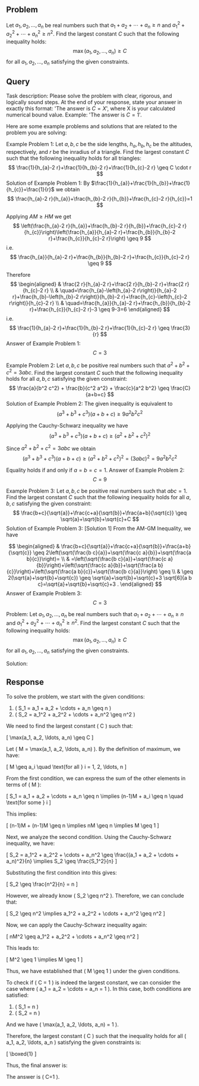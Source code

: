 ## Problem

Let $a_1, a_2, \ldots, a_n$ be real numbers such that $a_1 + a_2 + \cdots + a_n \geq n$ and $a_1^2 + a_2^2 + \cdots + a_n^2 \geq n^2$. Find the largest  constant $C$ such that the following inequality holds:
$$
\max(a_1, a_2, \ldots, a_n) \geq C
$$
for all $a_1, a_2, \ldots, a_n$ satisfying the given constraints.

## Query

Task description: Please solve the problem with clear, rigorous, and logically sound steps. At the end of your response, state your answer in exactly this format: 'The answer is $C=X$', where X is your calculated numerical bound value. Example: 'The answer is $C=1$'.

Here are some example problems and solutions that are related to the problem you are solving:

Example Problem 1: Let $a, b, c$ be the side lengths, $h_{a}, h_{b}, h_{c}$ be the altitudes, respectively, and $r$ be the inradius of a triangle. Find the largest constant $C$ such that the following inequality holds for all triangles:
$$
\frac{1}{h_{a}-2 r}+\frac{1}{h_{b}-2 r}+\frac{1}{h_{c}-2 r} \geq C \cdot r
$$
Solution of Example Problem 1: By $\frac{1}{h_{a}}+\frac{1}{h_{b}}+\frac{1}{h_{c}}=\frac{1}{r}$ we obtain
$$
\frac{h_{a}-2 r}{h_{a}}+\frac{h_{b}-2 r}{h_{b}}+\frac{h_{c}-2 r}{h_{c}}=1
$$

Applying $A M \geq H M$ we get
$$
\left(\frac{h_{a}-2 r}{h_{a}}+\frac{h_{b}-2 r}{h_{b}}+\frac{h_{c}-2 r}{h_{c}}\right)\left(\frac{h_{a}}{h_{a}-2 r}+\frac{h_{b}}{h_{b}-2 r}+\frac{h_{c}}{h_{c}-2 r}\right) \geq 9
$$
i.e.
$$
\frac{h_{a}}{h_{a}-2 r}+\frac{h_{b}}{h_{b}-2 r}+\frac{h_{c}}{h_{c}-2 r} \geq 9
$$

Therefore
$$
\begin{aligned}
& \frac{2 r}{h_{a}-2 r}+\frac{2 r}{h_{b}-2 r}+\frac{2 r}{h_{c}-2 r} \\
& \quad=\frac{h_{a}-\left(h_{a}-2 r\right)}{h_{a}-2 r}+\frac{h_{b}-\left(h_{b}-2 r\right)}{h_{b}-2 r}+\frac{h_{c}-\left(h_{c}-2 r\right)}{h_{c}-2 r} \\
& \quad=\frac{h_{a}}{h_{a}-2 r}+\frac{h_{b}}{h_{b}-2 r}+\frac{h_{c}}{h_{c}-2 r}-3 \geq 9-3=6
\end{aligned}
$$
i.e.
$$
\frac{1}{h_{a}-2 r}+\frac{1}{h_{b}-2 r}+\frac{1}{h_{c}-2 r} \geq \frac{3}{r}
$$
Answer of Example Problem 1: $$C = 3$$

Example Problem 2: Let $a, b, c$ be positive real numbers such that $a^2 + b^2 + c^2 = 3abc$. Find the largest constant $C$ such that the following inequality holds for all $a, b, c$ satisfying the given constraint:
$$
\frac{a}{b^2 c^2} + \frac{b}{c^2 a^2} + \frac{c}{a^2 b^2} \geq \frac{C}{a+b+c}
$$
Solution of Example Problem 2: The given inequality is equivalent to
$$
\left(a^{3}+b^{3}+c^{3}\right)(a+b+c) \geq 9 a^{2} b^{2} c^{2}
$$

Applying the Cauchy-Schwarz inequality we have
$$
\left(a^{3}+b^{3}+c^{3}\right)(a+b+c) \geq\left(a^{2}+b^{2}+c^{2}\right)^{2}
$$

Since $a^{2}+b^{2}+c^{2}=3 a b c$ we obtain
$$
\left(a^{3}+b^{3}+c^{3}\right)(a+b+c) \geq\left(a^{2}+b^{2}+c^{2}\right)^{2}=(3 a b c)^{2}=9 a^{2} b^{2} c^{2}
$$

Equality holds if and only if $a=b=c=1$.
Answer of Example Problem 2: $$C = 9$$

Example Problem 3: Let $a, b, c$ be positive real numbers such that $a b c = 1$. Find the largest constant $C$ such that the following inequality holds for all $a, b, c$ satisfying the given constraint:
$$
\frac{b+c}{\sqrt{a}}+\frac{c+a}{\sqrt{b}}+\frac{a+b}{\sqrt{c}} \geq \sqrt{a}+\sqrt{b}+\sqrt{c}+C
$$
Solution of Example Problem 3: [Solution 1]
From the AM-GM Inequality, we have

$$
\begin{aligned}
& \frac{b+c}{\sqrt{a}}+\frac{c+a}{\sqrt{b}}+\frac{a+b}{\sqrt{c}} \geq 2\left(\sqrt{\frac{b c}{a}}+\sqrt{\frac{c a}{b}}+\sqrt{\frac{a b}{c}}\right)= \\
& =\left(\sqrt{\frac{b c}{a}}+\sqrt{\frac{c a}{b}}\right)+\left(\sqrt{\frac{c a}{b}}+\sqrt{\frac{a b}{c}}\right)+\left(\sqrt{\frac{a b}{c}}+\sqrt{\frac{b c}{a}}\right) \geq \\
& \geq 2(\sqrt{a}+\sqrt{b}+\sqrt{c}) \geq \sqrt{a}+\sqrt{b}+\sqrt{c}+3 \sqrt[6]{a b c}=\sqrt{a}+\sqrt{b}+\sqrt{c}+3 .
\end{aligned}
$$
Answer of Example Problem 3: $$C = 3$$


Problem: Let $a_1, a_2, \ldots, a_n$ be real numbers such that $a_1 + a_2 + \cdots + a_n \geq n$ and $a_1^2 + a_2^2 + \cdots + a_n^2 \geq n^2$. Find the largest  constant $C$ such that the following inequality holds:
$$
\max(a_1, a_2, \ldots, a_n) \geq C
$$
for all $a_1, a_2, \ldots, a_n$ satisfying the given constraints.

Solution:

## Response

To solve the problem, we start with the given conditions:

1. \( S_1 = a_1 + a_2 + \cdots + a_n \geq n \)
2. \( S_2 = a_1^2 + a_2^2 + \cdots + a_n^2 \geq n^2 \)

We need to find the largest constant \( C \) such that:

\[
\max(a_1, a_2, \ldots, a_n) \geq C
\]

Let \( M = \max(a_1, a_2, \ldots, a_n) \). By the definition of maximum, we have:

\[
M \geq a_i \quad \text{for all } i = 1, 2, \ldots, n
\]

From the first condition, we can express the sum of the other elements in terms of \( M \):

\[
S_1 = a_1 + a_2 + \cdots + a_n \geq n \implies (n-1)M + a_i \geq n \quad \text{for some } i
\]

This implies:

\[
(n-1)M + (n-1)M \geq n \implies nM \geq n \implies M \geq 1
\]

Next, we analyze the second condition. Using the Cauchy-Schwarz inequality, we have:

\[
S_2 = a_1^2 + a_2^2 + \cdots + a_n^2 \geq \frac{(a_1 + a_2 + \cdots + a_n)^2}{n} \implies S_2 \geq \frac{S_1^2}{n}
\]

Substituting the first condition into this gives:

\[
S_2 \geq \frac{n^2}{n} = n
\]

However, we already know \( S_2 \geq n^2 \). Therefore, we can conclude that:

\[
S_2 \geq n^2 \implies a_1^2 + a_2^2 + \cdots + a_n^2 \geq n^2
\]

Now, we can apply the Cauchy-Schwarz inequality again:

\[
nM^2 \geq a_1^2 + a_2^2 + \cdots + a_n^2 \geq n^2
\]

This leads to:

\[
M^2 \geq 1 \implies M \geq 1
\]

Thus, we have established that \( M \geq 1 \) under the given conditions. 

To check if \( C = 1 \) is indeed the largest constant, we can consider the case where \( a_1 = a_2 = \cdots = a_n = 1 \). In this case, both conditions are satisfied:

1. \( S_1 = n \)
2. \( S_2 = n \)

And we have \( \max(a_1, a_2, \ldots, a_n) = 1 \).

Therefore, the largest constant \( C \) such that the inequality holds for all \( a_1, a_2, \ldots, a_n \) satisfying the given constraints is:

\[
\boxed{1}
\]

Thus, the final answer is:

The answer is \( C=1 \).